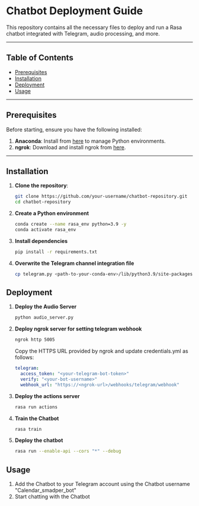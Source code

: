 # Chatbot Deployment Guide

This repository contains all the necessary files to deploy and run a Rasa chatbot integrated with Telegram, audio processing, and more.

---

## Table of Contents

- [Prerequisites](#prerequisites)
- [Installation](#installation)
- [Deployment](#deployment)
- [Usage](#usage)

---

## Prerequisites

Before starting, ensure you have the following installed:

1. **Anaconda**: Install from [here](https://www.anaconda.com/) to manage Python environments.
2. **ngrok**: Download and install ngrok from [here](https://ngrok.com/).

---

## Installation

1. **Clone the repository**:
   ```bash
   git clone https://github.com/your-username/chatbot-repository.git
   cd chatbot-repository
2. **Create a Python environment**
   ```bash
   conda create --name rasa_env python=3.9 -y
   conda activate rasa_env
3. **Install dependencies**
   ```bash
   pip install -r requirements.txt
4. **Overwrite the Telegram channel integration file**
   ```bash
   cp telegram.py <path-to-your-conda-env>/lib/python3.9/site-packages/rasa/core/channels/

## Deployment

1. **Deploy the Audio Server**
   ```bash
   python audio_server.py
2. **Deploy ngrok server for setting telegram webhook**
   ```bash
   ngrok http 5005
   ```
   Copy the HTTPS URL provided by ngrok and update credentials.yml as follows:
   ```yaml
   telegram:
     access_token: "<your-telegram-bot-token>"
     verify: "<your-bot-username>"
     webhook_url: "https://<ngrok-url>/webhooks/telegram/webhook"
3. **Deploy the actions server**
   ```bash
   rasa run actions
4. **Train the Chatbot**
   ```bash
   rasa train
5. **Deploy the chatbot**
   ```bash
   rasa run --enable-api --cors "*" --debug

## Usage
1. Add the Chatbot to your Telegram account using the Chatbot username "Calendar_smadper_bot"
2. Start chatting with the Chatbot